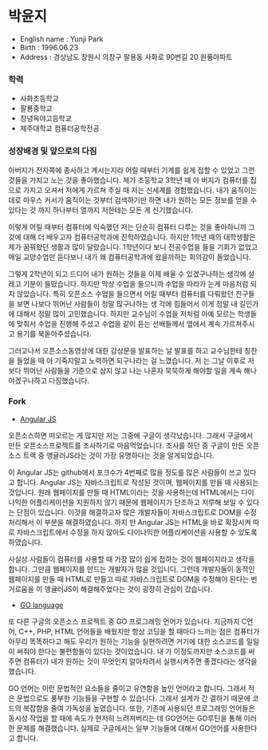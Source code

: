# 박윤지

- English name : Yunji Park
- Birth : 1996.06.23
- Address : 경상남도 창원시 의창구 팔용동 사화로 90번길 20 원풍아파트

### 학력

- 사화초등학교
- 팔룡중학교
- 창녕옥야고등학교
- 제주대학교 컴퓨터공학전공

### 성장배경 및 앞으로의 다짐 

  아버지가 전자쪽에 종사하고 계시는지라 어릴 때부터 기계를 쉽게 접할 수 있었고 그런 것들을 가지고 노는 것을 좋아했습니다. 제가 초등학교 3학년 때 아
버지가 컴퓨터를 집으로 가지고 오셔서 저에게 가르쳐 주실 때 저는 신세계를 경험했습니다. 내가 움직이는 데로 마우스 커서가 움직이는 것부터 검색하기만 
하면 내가 원하는 모든 정보를 얻을 수 있다는 것 까지 하나부터 열까지 저한테는 모든 게 신기했습니다.

 이렇게 어릴 때부터 컴퓨터에 익숙했던 저는 단순히 컴퓨터 다루는 것을 좋아하니까 그것에 대해 더 배우고자 컴퓨터공학과에 진학하였습니다. 하지만 1학년 
때의 대학생활은 제가 꿈꿔왔던 생활과 많이 달랐습니다. 1학년이다 보니 전공수업을 들을 기회가 없었고 매일 교양수업만 듣다보니 내가 왜 컴퓨터공학과에 
왔을까하는 회의감이 들었습니다. 

 그렇게 2학년이 되고 드디어 내가 원하는 것들을 이제 배울 수 있겠구나하는 생각에 설레고 기분이 들떴습니다. 하지만 막상 수업을 들으니까 수업을 따라가
는게 마음처럼 되지 않았습니다. 특히 오픈소스 수업을 들으면서 어릴 때부터 컴퓨터를 다뤄왔던 친구들을 보면 나보다 뛰어난 사람들이 정말 많구나하는 생
각에 힘들어서 이게 정말 내 길인가에 대해서 정말 많이 고민했습니다. 하지만 교수님이 수업을 저처럼 아예 모르는 학생들에 맞춰서 수업을 진행해 주셨고 
수업을 같이 듣는 선배들께서 옆에서 계속 가르쳐주시고 용기를 북돋아주셨습니다.

 그러고나서 오픈소스동영상에 대한 감상문을 발표하는 날 발표를 하고 교수님한테 칭찬을 들었을 때 아 기죽지말고 노력하면 되구나라는 걸 느꼈습니다. 저
는 그날 이후로 저보다 뛰어난 사람들을 기준으로 삼지 않고 나는 나혼자 묵묵하게 해야할 일을 계속 해나야겠구나하고 다짐했습니다.

### Fork

- [Angular JS](https://github.com/yunjipark0623/angular.js)

 오픈소스하면 떠오르는 게 많지만 저는 그중에 구글이 생각났습니다. 그래서 구글에서 만든 오픈소스프로젝트를 조사하기로 마음먹었습니다. 조사를 하던 중 
구글이 만든 오픈소스 트랙 중 앵귤러JS라는 것이 가장 유명하다는 것을 알게되었습니다. 

 이 Angular JS는 github에서 포크수가 4번째로 많을 정도를 많은 사람들이 쓰고 있다고 합니다. Angular JS는 자바스크립트로 작성된 것이며, 웹페이지를 
만들 때 사용되는 것입니다. 원래 웹페이지를 만들 때 HTML이라는 것을 사용하는데 HTML에서는 다이나믹한 어플리케이션을 지원하지 않기 때문에 웹페이지가 
단조하고 지루해 보일 수 있다는 단점이 있습니다. 이것을 해결하고자 많은 개발자들이 자바스크립트로 DOM을 수정처리해서 이 부분을 해결하였습니다. 하지
만 Angular JS는 HTML을 바로 확장시켜 따로 자바스크립트에서 수정을 하지 않아도 다이나믹한 어플리케이션을 사용할 수 있도록 하였습니다.

 사실상 사람들이 컴퓨터를 사용할 때 가장 많이 쉽게 접하는 것이 웹페이지라고 생각을 합니다. 그만큼 웹페이지를 만드는 개발자가 많을 것입니다. 그런데 
개발자들이 동적인 웹페이지를 만들 때 HTML로 만들고 따로 자바스크립트로 DOM을 수정해야 된다는 번거로움을 이 앵귤러JS이 해결해주었다는 것이 굉장히 
관심이 갔습니다.

- [GO language](https://github.com/yunjipark0623/go)

 또 다른 구글의 오픈소스 프로젝트 중 GO 프로그래밍 언어가 있습니다. 지금까지 C언어, C++, PHP, HTML 언어들을 배웠지만 항상 코딩을 할 때마다 느끼는 
점은 컴퓨터가 아무리 똑똑하다고 해도 우리가 원하는 기능을 실현하려면 거기에 대한 소스코드를 일일이 써줘야 한다는 불편함들이 있다는 것이었습니다. 내
가 이정도까지만 소스코드를 써주면 컴퓨터가 내가 원하는 것이 무엇인지 알아차려서 실행시켜주면 좋겠다라는 생각을 했습니다. 

 GO 언어는 이런 문법적인 요소들을 줄이고 유연함을 높인 언어라고 합니다. 그래서 적은 문법으로도 풍부한 기능들을 구현할 수 있습니다. 그래서 설계가 간
결하기 때문에 코드의 복잡함을 줄여 가독성을 높였습니다. 또한, 기존에 사용되던 프로그래밍 언어들은 동시성 작업을 할 때에 속도가 현저히 느려져버리는
데 GO언어는 GO루틴을 통해 이러한 문제를 해결했습니다. 실제로 구글에서는 일부 기능들에 대해서 GO언어를 사용한다고 합니다.

 



